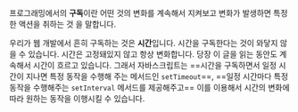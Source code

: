 프로그래밍에서의 **구독**이란 어떤 것의 변화를 계속해서 지켜보고 변화가 발생하면 특정한 액션을 취하는 것 을 말합니다.

우리가 웹 개발에서 흔히 구독하는 것은 **시간**입니다. 시간을 구독한다는 것이 와닿지 않을 수 있습니다. 시간은 고정돼있지 않고 항상 변화합니다. 당장 이 글을 읽는 동안도 계속해서 시간이 흐르고 있습니다. 그래서 자바스크립트는 ==시간을 구독하면서 일정 시간이 지나면 특정 동작을 수행해 주는 메서드인 `setTimeout`==, ==일정 시간마다 특정 동작을 수행해주는 `setInterval` 메서드를 제공해주고== 이를 이용해서 시간의 변화에 따라 원하는 동작을 이행시킬 수 있습니다.